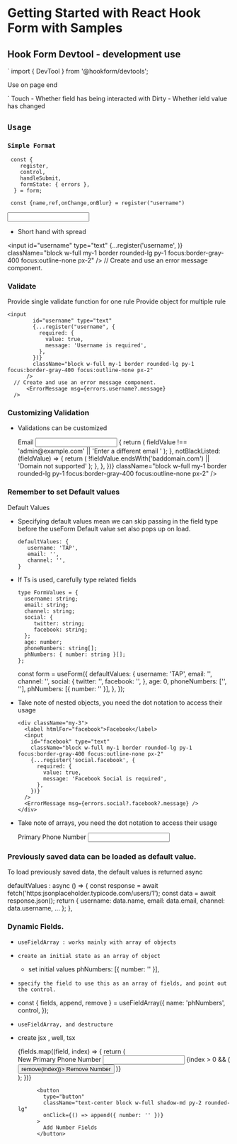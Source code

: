 # Getting Started with React Hook Form with Samples

## Hook Form Devtool - development use

`
import { DevTool } from '@hookform/devtools';

Use on page end
<DevTool control={control} />

`
Touch - Whether field has being interacted with
Dirty - Whether ield value has changed

## `Usage`

### `Simple Format`

     const {
        register,
        control,
        handleSubmit,
        formState: { errors },
      } = form;

     const {name,ref,onChange,onBlur} = register("username")

<input
            id="username"
            type="text"
           name={name}
           ref={ref}
           onChange={onChange}
           onBlur={onBlur}
            className="block w-full my-1 border rounded-lg py-1 focus:border-gray-400 focus:outline-none px-2"
          />

- Short hand with spread

<input
id="username"
type="text"
{...register('username', )}
className="block w-full my-1 border rounded-lg py-1 focus:border-gray-400 focus:outline-none px-2"
/>
// Create and use an error message component.
<ErrorMessage msg={errors.username?.message} />

### Validate

Provide single validate function for one rule
Provide object for multiple rule

    <input
            id="username" type="text"
            {...register("username", {
              required: {
                value: true,
                message: 'Username is required',
              },
            })}
            className="block w-full my-1 border rounded-lg py-1 focus:border-gray-400 focus:outline-none px-2"
          />
      // Create and use an error message component.
          <ErrorMessage msg={errors.username?.message}
      />

### Customizing Validation

- Validations can be customized

   <div className="my-3">
          <label htmlFor="mail">Email</label>
          <input
            id="mail"
            type="email"
            {...register('email', {
              pattern: {
                value:
                  /^[a-zA-Z0-9.!#$%&'*+/=?^_`{|}~-]+@[a-zA-Z0-9-]+(?:\.[a-zA-Z0-9-]+)*$/,
                message: 'Invalid email format',
              },
              validate: {
                notAdmin: (fieldValue) => {
                  return (
                    fieldValue !== 'admin@example.com' ||
                    'Enter a different email '
                  );
                },
                notBlackListed: (fieldValue) => {
                  return (
                    !fieldValue.endsWith('baddomain.com') ||
                    'Domain not supported'
                  );
                },
              },
            })}
            className="block w-full my-1 border rounded-lg py-1 focus:border-gray-400 focus:outline-none px-2"
          />
          <ErrorMessage msg={errors.email?.message} />
    </div>

### Remember to set Default values

Default Values

- Specifying default values mean we can skip passing in the field type before the useForm
  Default value set also pops up on load.

      defaultValues: {
         username: 'TAP',
         email: '',
         channel: '',
      }

- If Ts is used, carefully type related fields

      type FormValues = {
        username: string;
        email: string;
        channel: string;
        social: {
           twitter: string;
           facebook: string;
        };
        age: number;
        phoneNumbers: string[];
        phNumbers: { number: string }[];
      };

  const form = useForm<FormValues>({
  defaultValues: {
  username: 'TAP',
  email: '',
  channel: '',
  social: {
  twitter: '',
  facebook: '',
  },
  age: 0,
  phoneNumbers: ['', ''],
  phNumbers: [{ number: '' }],
  },
  });

- Take note of nested objects, you need the dot notation to access their usage

      <div className="my-3">
        <label htmlFor="facebook">Facebook</label>
        <input
          id="facebook" type="text"
          className="block w-full my-1 border rounded-lg py-1 focus:border-gray-400 focus:outline-none px-2"
          {...register('social.facebook', {
            required: {
              value: true,
              message: 'Facebook Social is required',
            },
          })}
        />
        <ErrorMessage msg={errors.social?.facebook?.message} />
      </div>

- Take note of arrays, you need the dot notation to access their usage

     <div className="my-3">
            <label htmlFor="primary-phobe">Primary Phone Number</label>
            <input id="primary-phone" type="text" 
            className="block w-full my-1 border rounded-lg py-1 focus:border-gray-400 focus:outline-none px-2"
               {...register('phoneNumbers.0', {
                 required: {
                 value: true,
                 message: 'Primary Number is Required',
                },
              })}
            />
            <ErrorMessage msg={errors?.phoneNumbers?.[0]?.message} />
      </div>

### Previously saved data can be loaded as default value.

To load previously saved data, the default values is returned async

defaultValues : async () => {
const response = await fetch('https:jsonplaceholder.typicode.com/users/1');
const data = await response.json();
return {
username: data.name,
email: data.email,
channel: data.username,
...
};
},

### Dynamic Fields.

- `useFieldArray : works mainly with array of objects`

- `create an initial state as an array of object`

  - set initial values phNumbers: [{ number: '' }],

- `specify the field to use this as an array of fields, and point out the control.`

* const { fields, append, remove } = useFieldArray({
  name: 'phNumbers',
  control,
  });

- `useFieldArray, and destructure`

* create jsx , well, tsx

     <div className="px-6 my-6">
           {fields.map((field, index) => {
              return (
                <div className="my-3" key={field.id}>
                <label htmlFor="primary-phobe">
                  New Primary Phone Number
                </label>
                <input
                    id="primary-phone"
                    type="text"
                    {...register(`phNumbers.${index}.number` as const)}
                    className="block w-full my-1 border rounded-lg py-1 focus:border-gray-400 focus:outline-none px-2"
                />
                {index > 0 && (
                    <button type="button" onClick={() => remove(index)}>
                      Remove Number
                    </button>
                  )}
                </div>
              );
             })}

            <button
              type="button"
              className="text-center block w-full shadow-md py-2 rounded-lg"
              onClick={() => append({ number: '' })}
            >
              Add Number Fields
            </button>

     </div>
